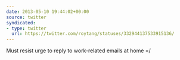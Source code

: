```yaml
---
date: 2013-05-10 19:44:02+00:00
source: twitter
syndicated:
- type: twitter
  url: https://twitter.com/roytang/statuses/332944137533915136/
---
```


Must resist urge to reply to work-related emails at home =/